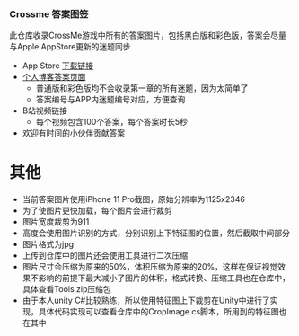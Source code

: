 ### Crossme 答案图签

此仓库收录CrossMe游戏中所有的答案图片，包括黑白版和彩色版，答案会尽量与Apple AppStore更新的迷题同步

- App Store [下载链接](https://apps.apple.com/us/app/nonograms-crossme/id574857255)
- [个人博客答案页面](https://arthur-delacroix.github.io/tags/Nonogram/)
  - 普通版和彩色版均不会收录第一章的所有迷题，因为太简单了
  - 答案编号与APP内迷题编号对应，方便查询
- B站视频链接
  - 每个视频包含100个答案，每个答案时长5秒
- 欢迎有时间的小伙伴贡献答案

# 其他
- 当前答案图片使用iPhone 11 Pro截图，原始分辨率为1125x2346
- 为了使图片更快加载，每个图片会进行裁剪
- 图片宽度裁剪为911
- 高度会使用图片识别的方式，分别识别上下特征图的位置，然后截取中间部分
- 图片格式为jpg
- 上传到仓库中的图片还会使用工具进行二次压缩
- 图片尺寸会压缩为原来的50%，体积压缩为原来的20%，这样在保证视觉效果不影响的前提下最大减小了图片的体积，格式转换、压缩工具也在仓库中，具体查看Tools.zip压缩包
- 由于本人unity C#比较熟练，所以使用特征图上下裁剪在Unity中进行了实现，具体代码实现可以查看仓库中的CropImage.cs脚本，所用到的特征图也在其中